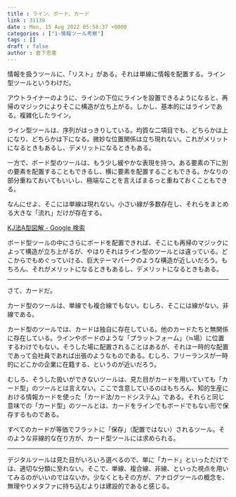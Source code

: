 ```yaml
---
title : ライン、ボード、カード
link : 31139
date : Mon, 15 Aug 2022 05:58:37 +0000
categories : ["1-情報ツール考察"]
tags : []
draft : false
author : 倉下忠憲
---
```


情報を扱うツールに、「リスト」がある。それは単線に情報を配置する。ライン型ツールというわけだ。

アウトライナーのように、ラインの下位にラインを設置できるようになると、再帰のマジックによりそこに構造が立ち上がる。しかし、基本的にはラインである。複雑化したライン。

ライン型ツールは、序列がはっきりしている。均質な二項目でも、どちらかは上になり、どちらかは下になる。微妙な位置関係は立ち現れない。これがメリットになるときもあるし、デメリットになるときもある。

一方で、ボード型のツールは、もう少し緩やかな表現を持つ。ある要素の下に別の要素を配置することもできるし、横に要素を配置することもできる。かなりの部分重ねておいてもいいし、極端なことを言えばまるっと重ねておくこともできる。

なんにせよ、そこには単線は現れない。小さい線が多数存在し、それらをまとめる大きな「流れ」だけが存在する。

<a href="https://www.google.com/search?q=KJ%E6%B3%95A%E5%9E%8B%E5%9B%B3%E8%A7%A3&client=firefox-b-d&source=lnms&tbm=isch&sa=X&ved=2ahUKEwj8vcWHksj5AhWRFogKHf5uDqUQ_AUoAXoECAEQAw&biw=1440&bih=762&dpr=2">KJ法A型図解 - Google 検索</a>

ボード型ツールの中にさらにボードを配置できれば、そこにも再帰のマジックによって構造が立ち上がるが、やはりそれはライン型のツールとは違っている。どこからでもめぐっていける、巨大テーマパークのような構造が近しいだろう。もちろん、それがメリットになるときもあるし、デメリットになるときもある。

<hr />

さて、カードだ。

カード型のツールは、単線でも複合線でもない。むしろ、そこには線がない。非線である。

カード型のツールでは、カードは独自に存在している。他のカードたちと無関係に存在している。ラインやボードのような「プラットフォーム」（≒場）に位置するわけでもない。そうした場に配置されることはあるが、それは一時的な配置であって会社員であれば出張のようなものである。むしろ、フリーランスが一時的にどこかの企業に在籍する、というのが近いだろう。

むしろ、そうした扱いができないツールは、見た目がカードを用いていても「カード型」のツールとは言えない。ここで含意しているのはもちろん、知的生産における情報カードを使った「カード法/カードシステム」である。それらと同じ意味での「カード型」のツールとは、カードをラインでもボードでもない形で保存するものである。

すべてのカードが等価でフラットに「保存」（配置ではない）されるツール。そのような非線的な在り方が、カード型ツールには求められる。

<hr />

デジタルツールは見た目がいろいろ選べるので、単に「カード」といっただけでは、適切な分類に至れない。そこで、単線、複合線、非線、といった視点を用いてみるのがいいのではないか。少なくともその方が、アナログツールの概念を、無理やりメタファに持ち込むよりは建設的であると感じる。